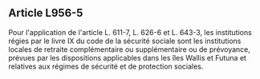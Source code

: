 Article L956-5
----
Pour l'application de l'article L. 611-7, L. 626-6 et L. 643-3, les institutions
régies par le livre IX du code de la sécurité sociale sont les institutions
locales de retraite complémentaire ou supplémentaire ou de prévoyance, prévues
par les dispositions applicables dans les îles Wallis et Futuna et relatives aux
régimes de sécurité et de protection sociales.
